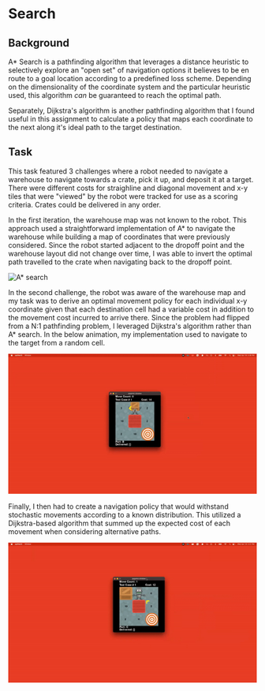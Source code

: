 # Search

## Background

A* Search is a pathfinding algorithm that leverages a distance heuristic to selectively explore an "open set" of navigation options it believes to be en route to a goal location according to a predefined loss scheme. Depending on the dimensionality of the coordinate system and the particular heuristic used, this algorithm _can_ be guaranteed to reach the optimal path.

Separately, Dijkstra's algorithm is another pathfinding algorithm that I found useful in this assignment to calculate a policy that maps each coordinate to the next along it's ideal path to the target destination. 

## Task
This task featured 3 challenges where a robot needed to navigate a warehouse to navigate towards a crate, pick it up, and deposit it at a target. There were different costs for straighline and diagonal movement and x-y tiles that were "viewed" by the robot were tracked for use as a scoring criteria. Crates could be delivered in any order.

In the first iteration, the warehouse map was not known to the robot. This approach used a straightforward implementation of A* to navigate the warehouse while building a map of coordinates that were previously considered. Since the robot started adjacent to the dropoff point and the warehouse layout did not change over time, I was able to invert the optimal path travelled to the crate when navigating back to the dropoff point. 

![A* search](search.gif)

In the second challenge, the robot was aware of the warehouse map and my task was to derive an optimal movement policy for each individual x-y coordinate given that each destination cell had a variable cost in addition to the movement cost incurred to arrive there. Since the problem had flipped from a N:1 pathfinding problem, I leveraged Dijkstra's algorithm rather than A* search. In the below animation, my implementation used to navigate to the target from a random cell. 

![dijkstra](dijkstra.gif)

Finally, I then had to create a navigation policy that would withstand stochastic movements according to a known distribution. This utilized a Dijkstra-based algorithm that summed up the expected cost of each movement when considering alternative paths.

![dijkstra-2](dijkstra-2.gif)
